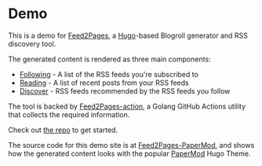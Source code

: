 # Demo

This is a demo for [Feed2Pages](https://github.com/ralexander-phi/feed2pages), a [Hugo](https://gohugo.io/)-based Blogroll generator and RSS discovery tool.

The generated content is rendered as three main components:

* [Following](following/) - A list of the RSS feeds you're subscribed to
* [Reading](reading/) - A list of recent posts from your RSS feeds
* [Discover](discover/) - RSS feeds recommended by the RSS feeds you follow

The tool is backed by [Feed2Pages-action](https://github.com/ralexander-phi/feed2pages-action), a Golang GitHub Actions utility that collects the required information.

Check out [the repo](https://github.com/ralexander-phi/feed2pages) to get started.

The source code for this demo site is at [Feed2Pages-PaperMod](https://github.com/ralexander-phi/feed2pages-papermod), and shows how the generated content looks with the popular [PaperMod](https://themes.gohugo.io/themes/hugo-papermod/) Hugo Theme.
